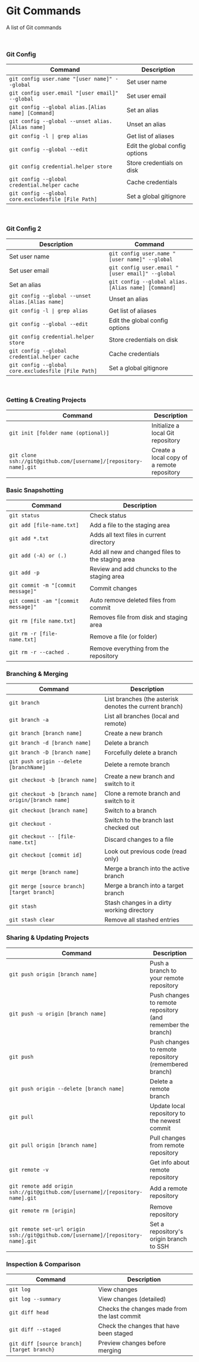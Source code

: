 Git Commands
============
A list of Git commands


&nbsp;

### Git Config
| Command | Description |
| ------- | ----------- |
| `git config user.name "[user name]" --global` | Set user name |
| `git config user.email "[user email]" --global` | Set user email |
| `git config --global alias.[Alias name] [Command]`| Set an alias |
| `git config --global --unset alias.[Alias name]` | Unset an alias |
| `git config -l \| grep alias` | Get list of aliases |
| `git config --global --edit` | Edit the global config options |
| `git config credential.helper store` | Store credentials on disk |
| `git config --global credential.helper cache` | Cache credentials |
| `git config --global core.excludesfile [File Path]` | Set a global gitignore |



&nbsp;

### Git Config 2
| Description | Command |
| ------- | ----------- |
| Set user name | `git config user.name "[user name]" --global` | 
| Set user email | `git config user.email "[user email]" --global` | 
| Set an alias | `git config --global alias.[Alias name] [Command]`| 
| `git config --global --unset alias.[Alias name]` | Unset an alias |
| `git config -l \| grep alias` | Get list of aliases |
| `git config --global --edit` | Edit the global config options |
| `git config credential.helper store` | Store credentials on disk |
| `git config --global credential.helper cache` | Cache credentials |
| `git config --global core.excludesfile [File Path]` | Set a global gitignore |


&nbsp;


### Getting & Creating Projects

| Command | Description |
| ------- | ----------- |
| `git init [folder name (optional)]` | Initialize a local Git repository |
| `git clone ssh://git@github.com/[username]/[repository-name].git` | Create a local copy of a remote repository |



### Basic Snapshotting

| Command | Description |
| ------- | ----------- |
| `git status` | Check status |
| `git add [file-name.txt]` | Add a file to the staging area |
| `git add *.txt` | Adds all text files in current directory |
| `git add (-A) or (.)` | Add all new and changed files to the staging area |
| `git add -p` | Review and add chuncks to the staging area |
| `git commit -m "[commit message]"` | Commit changes |
| `git commit -am "[commit message]"` | Auto remove deleted files from commit |
| `git rm [file name.txt]` | Removes file from disk and staging area
| `git rm -r [file-name.txt]` | Remove a file (or folder) |
| `git rm -r --cached .` | Remove everything from the repository |


### Branching & Merging

| Command | Description |
| ------- | ----------- |
| `git branch` | List branches (the asterisk denotes the current branch) |
| `git branch -a` | List all branches (local and remote) |
| `git branch [branch name]` | Create a new branch |
| `git branch -d [branch name]` | Delete a branch |
| `git branch -D [branch name]` | Forcefully delete a branch |
| `git push origin --delete [branchName]` | Delete a remote branch |
| `git checkout -b [branch name]` | Create a new branch and switch to it |
| `git checkout -b [branch name] origin/[branch name]` | Clone a remote branch and switch to it |
| `git checkout [branch name]` | Switch to a branch |
| `git checkout -` | Switch to the branch last checked out |
| `git checkout -- [file-name.txt]` | Discard changes to a file |
| `git checkout [commit id]` | Look out previous code (read only) |
| `git merge [branch name]` | Merge a branch into the active branch |
| `git merge [source branch] [target branch]` | Merge a branch into a target branch |
| `git stash` | Stash changes in a dirty working directory |
| `git stash clear` | Remove all stashed entries |



### Sharing & Updating Projects

| Command | Description |
| ------- | ----------- |
| `git push origin [branch name]` | Push a branch to your remote repository |
| `git push -u origin [branch name]` | Push changes to remote repository (and remember the branch) |
| `git push` | Push changes to remote repository (remembered branch) |
| `git push origin --delete [branch name]` | Delete a remote branch |
| `git pull` | Update local repository to the newest commit |
| `git pull origin [branch name]` | Pull changes from remote repository |
| `git remote -v` | Get info about remote repository |
| `git remote add origin ssh://git@github.com/[username]/[repository-name].git` | Add a remote repository |
| `git remote rm [origin]` | Remove repository
| `git remote set-url origin ssh://git@github.com/[username]/[repository-name].git` | Set a repository's origin branch to SSH |



### Inspection & Comparison

| Command | Description |
| ------- | ----------- |
| `git log` | View changes |
| `git log --summary` | View changes (detailed) |
| `git diff head` | Checks the changes made from the last commit |
| `git diff --staged` | Check the changes that have been staged |
| `git diff [source branch] [target branch}` | Preview changes before merging |


